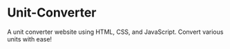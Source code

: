 # Unit-Converter
A unit converter website using HTML, CSS, and JavaScript. Convert various units with ease!
